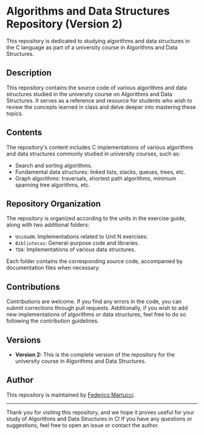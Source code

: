 # Algorithms and Data Structures Repository (Version 2)

This repository is dedicated to studying algorithms and data structures in the C language as part of a university course in Algorithms and Data Structures.

## Description

This repository contains the source code of various algorithms and data structures studied in the university course on Algorithms and Data Structures. It serves as a reference and resource for students who wish to review the concepts learned in class and delve deeper into mastering these topics.

## Contents

The repository's content includes C implementations of various algorithms and data structures commonly studied in university courses, such as:

- Search and sorting algorithms.
- Fundamental data structures: linked lists, stacks, queues, trees, etc.
- Graph algorithms: traversals, shortest path algorithms, minimum spanning tree algorithms, etc.

## Repository Organization

The repository is organized according to the units in the exercise guide, along with two additional folders:

- `UnidadN`: Implementations related to Unit N exercises.
- `Bibliotecas`: General-purpose code and libraries.
- `TDA`: Implementations of various data structures.

Each folder contains the corresponding source code, accompanied by documentation files when necessary.

## Contributions

Contributions are welcome. If you find any errors in the code, you can submit corrections through pull requests. Additionally, if you wish to add new implementations of algorithms or data structures, feel free to do so following the contribution guidelines.

## Versions

- **Version 2:** This is the complete version of the repository for the university course in Algorithms and Data Structures.

## Author

This repository is maintained by [Federico Martucci](https://github.com/FedericoMartucci).

---

Thank you for visiting this repository, and we hope it proves useful for your study of Algorithms and Data Structures in C! If you have any questions or suggestions, feel free to open an issue or contact the author.

